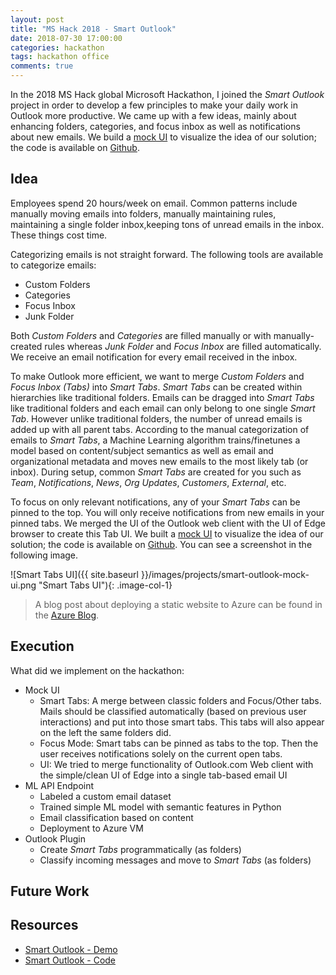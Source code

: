 ```yaml
---
layout: post
title: "MS Hack 2018 - Smart Outlook"
date: 2018-07-30 17:00:00
categories: hackathon
tags: hackathon office
comments: true
---
```


In the 2018 MS Hack global Microsoft Hackathon, I joined the *Smart Outlook* project in order to develop a few principles to make your daily work in Outlook more productive. We came up with a few ideas, mainly about enhancing folders, categories, and focus inbox as well as notifications about new emails. We build a [mock UI][smart-outlook-demo] to visualize the idea of our solution; the code is available on [Github][smart-outlook-code]. 

## Idea

Employees spend 20 hours/week on email. Common patterns include manually moving emails into folders, manually maintaining rules, maintaining a single folder inbox,keeping tons of unread emails in the inbox. These things cost time.

Categorizing emails is not straight forward. The following tools are available to categorize emails:

* Custom Folders
* Categories
* Focus Inbox
* Junk Folder

Both *Custom Folders* and *Categories* are filled manually or with manually-created rules whereas *Junk Folder* and *Focus Inbox* are filled automatically. We receive an email notification for every email received in the inbox.

To make Outlook more efficient, we want to merge *Custom Folders* and *Focus Inbox (Tabs)* into *Smart Tabs*. *Smart Tabs* can be created within hierarchies like traditional folders. Emails can be dragged into *Smart Tabs* like traditional folders and each email can only belong to one single *Smart Tab*. However unlike traditional folders, the number of unread emails is added up with all parent tabs. According to the manual categorization of emails to *Smart Tabs*, a Machine Learning algorithm trains/finetunes a model based on content/subject semantics as well as email and organizational metadata and moves new emails to the most likely tab (or inbox). During setup, common *Smart Tabs* are created for you such as *Team*, *Notifications*, *News*, *Org Updates*, *Customers*, *External*, etc.

To focus on only relevant notifications, any of your *Smart Tabs* can be pinned to the top. You will only receive notifications from new emails in your pinned tabs. We merged the UI of the Outlook web client with the UI of Edge browser to create this Tab UI. We built a [mock UI][smart-outlook-demo] to visualize the idea of our solution; the code is available on [Github][smart-outlook-code]. You can see a screenshot in the following image.

![Smart Tabs UI]({{ site.baseurl }}/images/projects/smart-outlook-mock-ui.png "Smart Tabs UI"){: .image-col-1}

> A blog post about deploying a static website to Azure can be found in the [Azure Blog][azure-static-website].

## Execution

What did we implement on the hackathon:

* Mock UI
    - Smart Tabs: A merge between classic folders and Focus/Other tabs. Mails should be classified automatically (based on previous user interactions) and put into those smart tabs. This tabs will also appear on the left the same folders did.
    - Focus Mode: Smart tabs can be pinned as tabs to the top. Then the user receives notifications solely on the current open tabs.
    - UI: We tried to merge functionality of Outlook.com Web client with the simple/clean UI of Edge into a single tab-based email UI
* ML API Endpoint
    - Labeled a custom email dataset
    - Trained simple ML model with semantic features in Python
    - Email classification based on content
    - Deployment to Azure VM
* Outlook Plugin
    - Create *Smart Tabs* programmatically (as folders)
    - Classify incoming messages and move to *Smart Tabs* (as folders)

## Future Work

## Resources

* [Smart Outlook - Demo][smart-outlook-demo]
* [Smart Outlook - Code][smart-outlook-code]

[smart-outlook-demo]: https://mshack2018.z13.web.core.windows.net
[smart-outlook-code]: https://github.com/chaosmail/mshack-2018-smart-outlook
[azure-static-website]: https://azure.microsoft.com/en-us/blog/azure-storage-static-web-hosting-public-preview/
